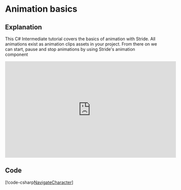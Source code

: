# Animation basics

## Explanation
This C# Intermediate tutorial covers the basics of animation with Stride. All animations exist as animation clips assets in your project. From there on we can start, pause and stop animations by using Stride's animation component

<iframe width="560" height="315" src="https://www.youtube.com/embed/uWgson2IIhs" frameborder="0" allow="accelerometer; autoplay; encrypted-media; gyroscope; picture-in-picture" allowfullscreen></iframe>

## Code
[!code-csharp[NavigateCharacter](..\..\..\..\stride\samples\Tutorials\CSharpIntermediate\CSharpIntermediate\CSharpIntermediate.Game\07_Animation\AnimationBasics.cs)]
